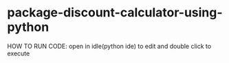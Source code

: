 # package-discount-calculator-using-python
HOW TO RUN CODE:
open in idle(python ide) to edit
and double click to execute
